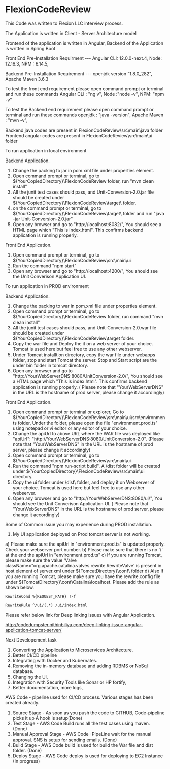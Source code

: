 # FlexionCodeReview

This Code was written to Flexion LLC interview process.

The Application is written in Client - Server Architecture model

Frontend of the application is written in Angular, Backend of the Application is written in Spring Boot

Front End Pre-Installation Requirment --- 
Angular CLI: 12.0.0-next.4,
Node: 12.16.3,
NPM : 6.14.5,

Backend Pre-Installation  Requirement ---
openjdk version "1.8.0_282",
Apache Maven 3.6.3 

To test the front end requirement please open command prompt or terminal and run these commands
Angular CLI : "ng v", Node :"node -v", NPM: "npm -v"

To test the Backend end requirement please open command prompt or terminal and run these commands
openjdk : "java -version", Apache Maven : "mvn -v",


Backend java codes are present in FlexionCodeReview\src\main\java folder
Frontend angular codes are present in FlexionCodeReview\src\main\ui folder

To run application in local environment 

Backend Application. 

1) Change the packing to jar in pom.xml file under properties element. 
2) Open command prompt or terminal, go to ${YourCopiedDirectory}\FlexionCodeReview folder, run "mvn clean install"
3) All the junit test cases should pass, and Unit-Conversion-2.0.jar file should be created under ${YourCopiedDirectory}\FlexionCodeReview\target\ folder. 
4) on the command prompt or terminal, go to ${YourCopiedDirectory}\FlexionCodeReview\target\  folder and run "java -jar Unit-Conversion-2.0.jar"
5) Open any browser and go to "http://localhost:8082/", You should see a HTML page which "This is index.html". This confirms backend application is running properly. 

Front End Application. 
1) Open command prompt or terminal, go to ${YourCopiedDirectory}\FlexionCodeReview\src\main\ui
2) Run the command "npm start"
3) Open any browser and go to "http://localhost:4200/", You should see the Unit Converison Application UI. 


To run application in PROD environment 

Backend Application. 
1) Change the packing to war in pom.xml file under properties element. 
2) Open command prompt or terminal, go to ${YourCopiedDirectory}\FlexionCodeReview folder, run command "mvn clean install"
3) All the junit test cases should pass, and Unit-Conversion-2.0.war file should be created under ${YourCopiedDirectory}\FlexionCodeReview\target folder.
4) Copy the war file and Deploy the it on a web server of your choice. Tomcat is used here but feel free to use any other webserver. 
5) Under Tomcat installtion directory, copy the  war file under webapps folder, stop and start Tomcat the server. Stop and Start script are the under bin folder in tomcat directory. 
6) Open any browser and go to "http://YourWebServerDNS:8080/UnitConversion-2.0/", You should see a HTML page which "This is index.html". This confirms backend application is running properly. ( Please note that "YourWebServerDNS" in the URL is the hostname of prod server, please change it accordingly) 

Front End Application. 
1) Open command prompt or terminal or explorer, Go to ${YourCopiedDirectory}\FlexionCodeReview\src\main\ui\src\environments folder, Under the folder, please open the file "environment.prod.ts" using notepad or vi editor or any editor of your choice. 
2) Change the apiUrl to above URL where the WAR file was deployed like  "apiUrl": "http://YourWebServerDNS:8080/UnitConversion-2.0".
(Please note that "YourWebServerDNS" in the URL is the hostname of prod server, please change it accordingly) 
3) Open command prompt or terminal, go to ${YourCopiedDirectory}\FlexionCodeReview\src\main\ui
4) Run the command "npm run-script build". A \dist folder will be created under ${YourCopiedDirectory}\FlexionCodeReview\src\main\ui directory. 
5) Copy the ui folder under \dist\ folder, and deploy it on Webserver of your choice. Tomcat is used here but feel free to use any other webserver. 
5) Open any browser and go to "http://YourWebServerDNS:8080/ui/", You should see the Unit Converison Application UI. ( Please note that "YourWebServerDNS" in the URL is the hostname of prod server, please change it accordingly)



Some of Common issue you may experience during PROD installation. 

1) My UI application deployed on Prod tomcat server is not working. 

a) Please make sure the apiUrl in  "environment.prod.ts" is updated properly. Check your webserver port number. 
b) Please make sure that there is no '/' at the end the apiUrl in  "environment.prod.ts"
c) If you are running Tomcat, please make sure the value 'Valve className="org.apache.catalina.valves.rewrite.RewriteValve' is present in host element of server.xml under ${TomcatDirectory}\conf\ folder
d) Also If you are running Tomcat, please make sure you have the rewrite.config file under ${TomcatDirectory}\conf\Catalina\localhost. Please add the rule as shown below. 
   
	RewriteCond %{REQUEST_PATH} !-f   
		 	
	RewriteRule ^/ui/(.*) /ui/index.html 

Please refer below link for Deep linking issues with Angular Application. 

http://codedumpster.nithinbiliya.com/deep-linking-issue-angular-application-tomcat-server/


Next Developement task
1) Converting the Application to Microservices Architecture.
2) Better CI/CD pipeline 
3) Integrating with Docker and Kubernates. 
4) Removing the in-memory database and adding RDBMS or NoSql database. 
5) Changing the UI.
6) Integration with Security Tools like Sonar or HP fortify, 
7) Better documentation, more logs, 

AWS Code - pipeline used for CI/CD process. Various stages has been created already. 
1) Source Stage - As soon as you push the code to GITHUB, Code-pipeline picks it up A hook is setup(Done) 
2) Test Stage -  AWS Code Build runs all the test cases using maven. (Done) 
3) Manual Approval Stage -  AWS Code -PipeLine wait for the manual approval. SNS is setup for sending emails. (Done) 
4) Build Stage - AWS Code build is used for build the War file and dist folder. (Done) 
4) Deploy Stage - AWS Code deploy is used for deploying to EC2 Instance (In progress) 



